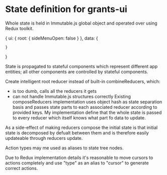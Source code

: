 # State definition for grants-ui

Whole state is held in Immutable.js global object and operated over using Redux toolkit.

{
    ui: {
        root: {
            sideMenuOpen: false
        }
    },
    data: {

    }
}

State is propagated to stateful components which represent different app entities; all other components are controlled by stateful components.

Create intelligent root reducer instead of built-in combineReducers, which:
- is too dumb, calls all the reducers it gets
- can not handle Immutable.js structures correctly
Existing composeReducers implementation uses object hash as state separation basis and passes state parts to each associated reducer according to provided keys.
My implementation define that the whole state is passed to every reducer which itself knows what part fo data to update.

As a side-effect of making reducers compose the initial state is that initial state is decomposed by defualt between them and is therefore easily updateable through reducers update.

Action types may me used as aliases to state tree nodes.

Due to Redux implementation details it's reasonable to move cursors to actions completely and use "type" as an alias to "cursor" to generate correct actions.
